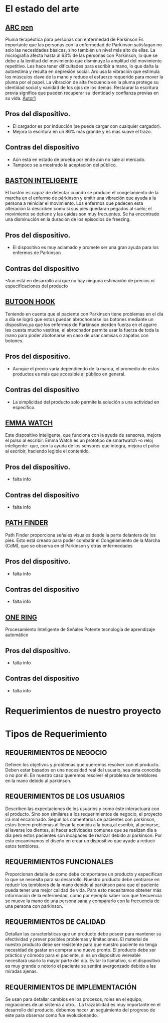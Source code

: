 # El estado del arte

##  [ARC pen](https://www.hwansoojeon.com/arc)
 
 Pluma terapéutica para personas con enfermedad de Parkinson
Es importante que las personas con la enfermedad de Parkinson satisfagan no solo las necesidades básicas, sino también un nivel más alto de ellas. La micrografía afecta hasta al 63% de las personas con Parkinson, lo que se debe a la lentitud del movimiento que disminuye la amplitud del movimiento repetitivo. Les hace tener dificultades para escribir a mano, lo que daña la autoestima y resulta en depresión social. Arc usa la vibración que estimula los músculos clave de la mano y reduce el esfuerzo requerido para mover la pluma por el papel. La vibración de alta frecuencia en la pluma protege su identidad social y vanidad de los ojos de los demás. Restaurar la escritura previa significa que pueden recuperar su identidad y confianza previas en su vida.
[Autor1](link)
 
 ## Pros  del dispositivo.
   - El cargador es por inducción (se puede cargar con cualquier cargador).
   - Mejora la escritura en un 86% más grande y es más suave el trazo.
 ## Contras del dispositivo
   - Aún está en estado de prueba por ende aún no sale al mercado.
   - Tampoco se a mostrado la aceptación del público.
   
## [BASTON INTELIGENTE ](link)

El bastón es capaz de detectar cuando se produce el congelamiento de la marcha en el enfermo de párkinson y emitir una vibración que ayuda a la persona a reiniciar el movimiento.
 Los enfermos que padecen esta alteración la describen como si sus pies quedaran pegados al suelo; el movimiento se detiene y las caídas son muy frecuentes. Se ha encontrado una disminución en la duración de los episodios de freezing.
 
 ## Pros  del dispositivo.
   - El dispositivo es muy aclamado y promete ser una gran ayuda para los enfermos de Parkinson
 ## Contras del dispositivo
   -Aun está en desarrollo así que no hay ninguna estimación de precios ni especificaciones del producto

## [BUTOON HOOK](link)

Teniendo en cuenta que el paciente con Parkinson tiene problemas en el día a día  se logró que estos puedan abrochonarse los botones mediante un dispositivo,ya que los enfermos de Parkinson pierden fuerza en el agarre les cuesta mucho vestirse, el abrochador permite usar la fuerza de toda la mano para poder abotonarse en caso de usar camisas o zapatos con botones.


 ## Pros  del dispositivo. 
   - Aunque el precio varía dependiendo de la marca, el promedio de estos productos es más que accesible al público en general.
 ## Contras del dispositivo
   - La simplicidad del producto solo permite la solución a una actividad en específico. 
   
 ## [EMMA WATCH](link) 
 
 Este dispositivo inteligente, que funciona con la ayuda de sensores, mejora el pulso al escribir. 
 Emma Watch es un prototipo de smartwatch -o reloj inteligente- que, con la ayuda de los sensores que integra, mejora el pulso al         escribir, haciendo legible el contenido.
 
  ## Pros  del dispositivo. 
   - falta info
 ## Contras del dispositivo
   - falta info
   
   
   ## [PATH FINDER](https://www.walkwithpath.com/path-finder-es) 
 
Path Finder proporciona señales visuales desde la parte delantera de los pies. Esto está creado para poder combatir el Congelamiento de la Marcha (CdM), que se observa en el Parkinson y otras enfermedades
 
  ## Pros  del dispositivo. 
   - falta info
 ## Contras del dispositivo
   - falta info
   
   ## [ONE RING](http://oneringforpd.com/) 
 
 Procesamiento Inteligente de Señales
 Potente tecnología de aprendizaje automático
 
  ## Pros  del dispositivo. 
   - falta info
 ## Contras del dispositivo
   - falta info
   
   
   
  # Requerimientos de nuestro  proyecto
  
  #  Tipos de Requerimiento

## REQUERIMIENTOS DE NEGOCIO
   Definen los objetivos y problemas que queremos resolver con el producto. Deben estar basados en una necesidad real del usuario, sea      esta conocida o no por él. En nuestro caso queremos resolver el problema de temblores en la mano debido al parkinson.

## REQUERIMIENTOS DE LOS USUARIOS
   Describen las expectaciones de los usuarios y como éste interactuará con el producto. Sino son similares a los requerimientos de        negocio, el proyecto irá mal encaminado. Según los comentarios de pacientes con parkinson, estos tienen problemas al llevar la comida    a la boca,al escribir, al peinarse, al lavarse los dientes, al hacer actividades comunes que se realizan dia a dia pero estos            pacientes son incapaces de realizar debido al parkinson. Por esto encaminamos el diseño en crear un dispositivo que ayude a reducir      estos temblores.

## REQUERIMIENTOS FUNCIONALES
Proporcionan detalle de como debe comportarse un producto y especifican lo que se necesita para su desarrollo. Nuestro producto debe centrarse en reducir los temblores de la mano debido al parkinson para que el paciente pueda tener una mejor calidad de vida. Para esto necesitamos obtener más información de la enfermedad, como por ejemplo saber con que frecuencia se mueve la mano de una persona sana y compararlo con la frecuencia de una persona con parkinson.

## REQUERIMIENTOS DE CALIDAD
   Detallan las características que un producto debe poseer para mantener su efectividad y prever posibles problemas y limitaciones. El    material de nuestro producto debe ser resistente para que nuestro paciente no tenga necesidad de gastar en comprar uno nuevo pronto.    El producto debe ser práctico y cómodo para el paciente, si es un dispositivo wereable necesitará usarlo la mayor parte del día.        Evitar lo llamativo, si el dispositivo es muy grande o notorio el paciente se sentirá avergonzado debido a las miradas ajenas.

## REQUERIMIENTOS DE IMPLEMENTACIÓN
   Se usan para detallar cambios en los procesos, roles en el equipo, migraciones de un sistema a otro… La trazabilidad es muy              importante en el desarrollo del producto, debemos hacer un seguimiento del progreso de este para observar como fue evolucionando.
  
  

   


 


